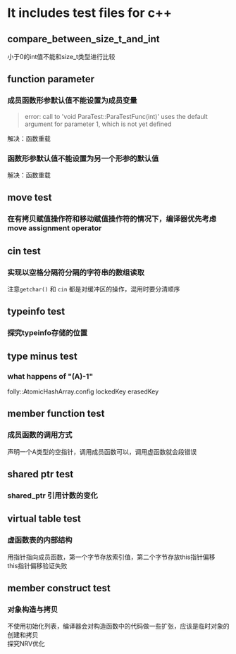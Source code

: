 # It includes test files for c++

## compare_between_size_t_and_int
小于0的int值不能和size_t类型进行比较  

## function parameter
### 成员函数形参默认值不能设置为成员变量
> error: call to 'void ParaTest::ParaTestFunc(int)' uses the default argument for parameter 1, which is not yet defined  

解决：函数重载

### 函数形参默认值不能设置为另一个形参的默认值
解决：函数重载  

## move test
###  在有拷贝赋值操作符和移动赋值操作符的情况下，编译器优先考虑move assignment operator

## cin test
### 实现以空格分隔符分隔的字符串的数组读取 
注意`getchar()` 和 `cin` 都是对缓冲区的操作，混用时要分清顺序  

## typeinfo test
### 探究typeinfo存储的位置

## type minus test
### what happens of "(A)-1" 
folly::AtomicHashArray.config lockedKey erasedKey  

## member function test
### 成员函数的调用方式
声明一个A类型的空指针，调用成员函数可以，调用虚函数就会段错误  

## shared ptr test
### shared_ptr 引用计数的变化

## virtual table test
### 虚函数表的内部结构
用指针指向成员函数，第一个字节存放索引值，第二个字节存放this指针偏移  
this指针偏移验证失败  

## member construct test
### 对象构造与拷贝
不使用初始化列表，编译器会对构造函数中的代码做一些扩张，应该是临时对象的创建和拷贝   
探究NRV优化  



